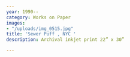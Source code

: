```yaml
---
year: 1990--
category: Works on Paper
images:
- "/uploads/img_0515.jpg"
title: 'Sewer Puff , NYC '
description: Archival inkjet print 22” x 30”

---
```

